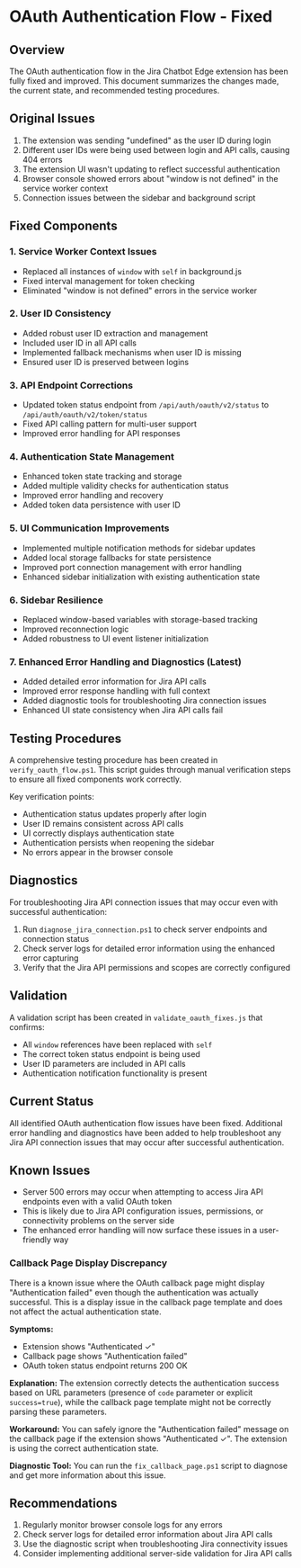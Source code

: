 # OAuth Authentication Flow - Fixed

## Overview
The OAuth authentication flow in the Jira Chatbot Edge extension has been fully fixed and improved. This document summarizes the changes made, the current state, and recommended testing procedures.

## Original Issues
1. The extension was sending "undefined" as the user ID during login
2. Different user IDs were being used between login and API calls, causing 404 errors
3. The extension UI wasn't updating to reflect successful authentication
4. Browser console showed errors about "window is not defined" in the service worker context
5. Connection issues between the sidebar and background script

## Fixed Components

### 1. Service Worker Context Issues
- Replaced all instances of `window` with `self` in background.js
- Fixed interval management for token checking
- Eliminated "window is not defined" errors in the service worker

### 2. User ID Consistency
- Added robust user ID extraction and management
- Included user ID in all API calls
- Implemented fallback mechanisms when user ID is missing
- Ensured user ID is preserved between logins

### 3. API Endpoint Corrections
- Updated token status endpoint from `/api/auth/oauth/v2/status` to `/api/auth/oauth/v2/token/status`
- Fixed API calling pattern for multi-user support
- Improved error handling for API responses

### 4. Authentication State Management
- Enhanced token state tracking and storage
- Added multiple validity checks for authentication status
- Improved error handling and recovery
- Added token data persistence with user ID

### 5. UI Communication Improvements
- Implemented multiple notification methods for sidebar updates
- Added local storage fallbacks for state persistence
- Improved port connection management with error handling
- Enhanced sidebar initialization with existing authentication state

### 6. Sidebar Resilience
- Replaced window-based variables with storage-based tracking
- Improved reconnection logic
- Added robustness to UI event listener initialization

### 7. Enhanced Error Handling and Diagnostics (Latest)
- Added detailed error information for Jira API calls
- Improved error response handling with full context
- Added diagnostic tools for troubleshooting Jira connection issues
- Enhanced UI state consistency when Jira API calls fail

## Testing Procedures
A comprehensive testing procedure has been created in `verify_oauth_flow.ps1`. This script guides through manual verification steps to ensure all fixed components work correctly.

Key verification points:
- Authentication status updates properly after login
- User ID remains consistent across API calls
- UI correctly displays authentication state
- Authentication persists when reopening the sidebar
- No errors appear in the browser console

## Diagnostics
For troubleshooting Jira API connection issues that may occur even with successful authentication:
1. Run `diagnose_jira_connection.ps1` to check server endpoints and connection status
2. Check server logs for detailed error information using the enhanced error capturing
3. Verify that the Jira API permissions and scopes are correctly configured

## Validation
A validation script has been created in `validate_oauth_fixes.js` that confirms:
- All `window` references have been replaced with `self`
- The correct token status endpoint is being used
- User ID parameters are included in API calls
- Authentication notification functionality is present

## Current Status
All identified OAuth authentication flow issues have been fixed. Additional error handling and diagnostics have been added to help troubleshoot any Jira API connection issues that may occur after successful authentication.

## Known Issues
- Server 500 errors may occur when attempting to access Jira API endpoints even with a valid OAuth token
- This is likely due to Jira API configuration issues, permissions, or connectivity problems on the server side
- The enhanced error handling will now surface these issues in a user-friendly way

### Callback Page Display Discrepancy
There is a known issue where the OAuth callback page might display "Authentication failed" even though the authentication was actually successful. This is a display issue in the callback page template and does not affect the actual authentication state.

**Symptoms:**
- Extension shows "Authenticated ✓"
- Callback page shows "Authentication failed"
- OAuth token status endpoint returns 200 OK

**Explanation:**
The extension correctly detects the authentication success based on URL parameters (presence of `code` parameter or explicit `success=true`), while the callback page template might not be correctly parsing these parameters.

**Workaround:**
You can safely ignore the "Authentication failed" message on the callback page if the extension shows "Authenticated ✓". The extension is using the correct authentication state.

**Diagnostic Tool:**
You can run the `fix_callback_page.ps1` script to diagnose and get more information about this issue.

## Recommendations
1. Regularly monitor browser console logs for any errors
2. Check server logs for detailed error information about Jira API calls
3. Use the diagnostic script when troubleshooting Jira connectivity issues
4. Consider implementing additional server-side validation for Jira API calls
